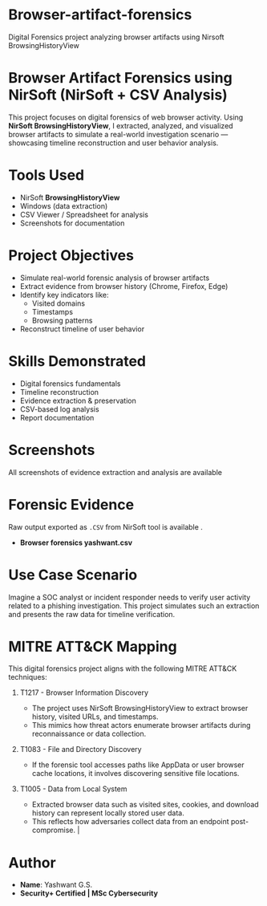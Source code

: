 # Browser-artifact-forensics
Digital Forensics project analyzing browser artifacts using Nirsoft BrowsingHistoryView
# Browser Artifact Forensics using NirSoft (NirSoft + CSV Analysis)

This project focuses on digital forensics of web browser activity. Using **NirSoft BrowsingHistoryView**, I extracted, analyzed, and visualized browser artifacts to simulate a real-world investigation scenario — showcasing timeline reconstruction and user behavior analysis.

# Tools Used

-  NirSoft **BrowsingHistoryView**
-  Windows (data extraction)
-  CSV Viewer / Spreadsheet for analysis
-  Screenshots for documentation

# Project Objectives

- Simulate real-world forensic analysis of browser artifacts
- Extract evidence from browser history (Chrome, Firefox, Edge)
- Identify key indicators like:
  - Visited domains
  - Timestamps
  - Browsing patterns
- Reconstruct timeline of user behavior

# Skills Demonstrated

- Digital forensics fundamentals
- Timeline reconstruction
- Evidence extraction & preservation
- CSV-based log analysis
- Report documentation

# Screenshots

All screenshots of evidence extraction and analysis are available
# Forensic Evidence

Raw output exported as `.CSV` from NirSoft tool is available .
- **Browser forensics yashwant.csv**

# Use Case Scenario

Imagine a SOC analyst or incident responder needs to verify user activity related to a phishing investigation. This project simulates such an extraction and presents the raw data for timeline verification.

# MITRE ATT&CK Mapping

This digital forensics project aligns with the following MITRE ATT&CK techniques:

1. T1217 - Browser Information Discovery
   - The project uses NirSoft BrowsingHistoryView to extract browser history, visited URLs, and timestamps.
   - This mimics how threat actors enumerate browser artifacts during reconnaissance or data collection.

2. T1083 - File and Directory Discovery
   - If the forensic tool accesses paths like AppData or user browser cache locations, it involves discovering sensitive file locations.

3. T1005 - Data from Local System
   - Extracted browser data such as visited sites, cookies, and download history can represent locally stored user data.
   - This reflects how adversaries collect data from an endpoint post-compromise.
                                        |

# Author

- **Name**: Yashwant G.S.
- **Security+ Certified | MSc Cybersecurity**

